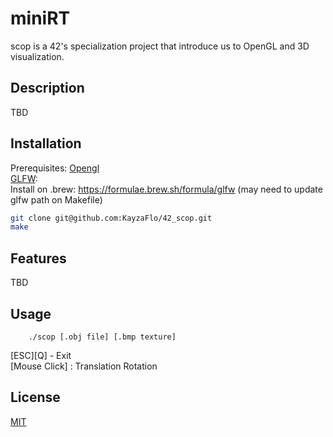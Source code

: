 # miniRT
scop is a 42's specialization project that introduce us to OpenGL and 3D visualization.

## Description

TBD

## Installation

Prerequisites:
[Opengl]()<br>
[GLFW](https://www.glfw.org/):<br>
Install on .brew: https://formulae.brew.sh/formula/glfw (may need to update glfw path on Makefile)<br>

```bash
git clone git@github.com:KayzaFlo/42_scop.git
make
```

## Features

TBD

## Usage

```
    ./scop [.obj file] [.bmp texture]
```
[ESC][Q] - Exit<br>
[Mouse Click] : Translation Rotation<br>

## License

[MIT](https://choosealicense.com/licenses/mit/)